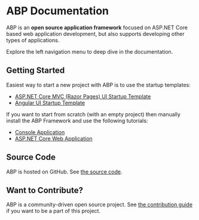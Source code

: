 ﻿# ABP Documentation

ABP is an **open source application framework** focused on ASP.NET Core based web application development, but also supports developing other types of applications.

Explore the left navigation menu to deep dive in the documentation.

## Getting Started

Easiest way to start a new project with ABP is to use the startup templates:

* [ASP.NET Core MVC (Razor Pages) UI Startup Template](Getting-Started?UI=MVC&DB=EF&Tiered=No)
* [Angular UI Startup Template](Getting-Started?UI=NG&DB=EF&Tiered=No)

If you want to start from scratch (with an empty project) then manually install the ABP Framework and use the following tutorials:

* [Console Application](Getting-Started-Console-Application.md)
* [ASP.NET Core Web Application](Getting-Started-AspNetCore-Application.md)

## Source Code

ABP is hosted on GitHub. See [the source code](https://github.com/abpframework/abp).

## Want to Contribute?

ABP is a community-driven open source project. See [the contribution guide](Contribution/Index.md) if you want to be a part of this project.
